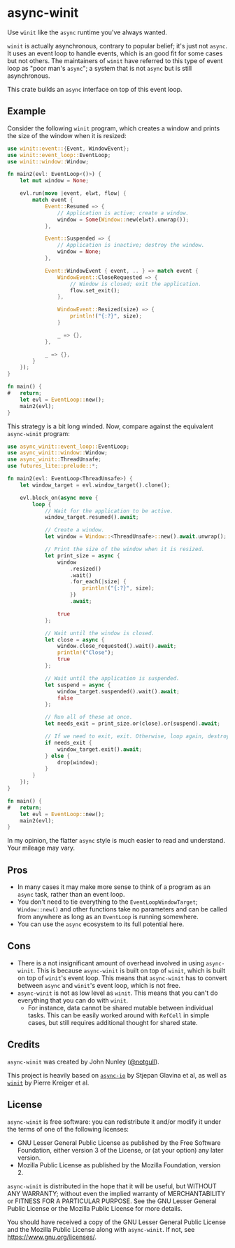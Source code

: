 # async-winit

Use `winit` like the `async` runtime you've always wanted.

`winit` is actually asynchronous, contrary to popular belief; it's just not `async`. It uses an event loop to handle events, which is an good fit for some cases but not others. The maintainers of `winit` have referred to this type of event loop as "poor man's `async`"; a system that is not `async` but is still asynchronous.

This crate builds an `async` interface on top of this event loop.

## Example

Consider the following `winit` program, which creates a window and prints the size of the window when it is resized:

```rust
use winit::event::{Event, WindowEvent};
use winit::event_loop::EventLoop;
use winit::window::Window;

fn main2(evl: EventLoop<()>) {
    let mut window = None;

    evl.run(move |event, elwt, flow| {
        match event {
            Event::Resumed => {
                // Application is active; create a window.
                window = Some(Window::new(elwt).unwrap());
            },

            Event::Suspended => {
                // Application is inactive; destroy the window.
                window = None;
            },

            Event::WindowEvent { event, .. } => match event {
                WindowEvent::CloseRequested => {
                    // Window is closed; exit the application.
                    flow.set_exit();
                },

                WindowEvent::Resized(size) => {
                    println!("{:?}", size);
                }

                _ => {},
            },

            _ => {},
        }
    });
}

fn main() {
#   return;
    let evl = EventLoop::new();
    main2(evl);
}
```

This strategy is a bit long winded. Now, compare against the equivalent `async-winit` program:

```rust
use async_winit::event_loop::EventLoop;
use async_winit::window::Window;
use async_winit::ThreadUnsafe;
use futures_lite::prelude::*;

fn main2(evl: EventLoop<ThreadUnsafe>) {
    let window_target = evl.window_target().clone();

    evl.block_on(async move {
        loop {
            // Wait for the application to be active.
            window_target.resumed().await;

            // Create a window.
            let window = Window::<ThreadUnsafe>::new().await.unwrap();

            // Print the size of the window when it is resized.
            let print_size = async {
                window
                    .resized()
                    .wait()
                    .for_each(|size| {
                        println!("{:?}", size);
                    })
                    .await;

                true
            };

            // Wait until the window is closed.
            let close = async {
                window.close_requested().wait().await;
                println!("Close");
                true
            };

            // Wait until the application is suspended.
            let suspend = async {
                window_target.suspended().wait().await;
                false
            };

            // Run all of these at once.
            let needs_exit = print_size.or(close).or(suspend).await;

            // If we need to exit, exit. Otherwise, loop again, destroying the window.
            if needs_exit {
                window_target.exit().await;
            } else {
                drop(window);
            }
        }
    });
}

fn main() {
#   return;
    let evl = EventLoop::new();
    main2(evl);
}
```

In my opinion, the flatter `async` style is much easier to read and understand. Your mileage may vary.

## Pros

- In many cases it may make more sense to think of a program as an `async` task, rather than an event loop.
- You don't need to tie everything to the `EventLoopWindowTarget`; `Window::new()` and other functions take no parameters and can be called from anywhere as long as an `EventLoop` is running somewhere.
- You can use the `async` ecosystem to its full potential here.

## Cons

- There is a not insignificant amount of overhead involved in using `async-winit`. This is because `async-winit` is built on top of `winit`, which is built on top of `winit`'s event loop. This means that `async-winit` has to convert between `async` and `winit`'s event loop, which is not free.
- `async-winit` is not as low level as `winit`. This means that you can't do everything that you can do with `winit`.
  - For instance, data cannot be shared mutable between individual tasks. This can be easily worked around with `RefCell` in simple cases, but still requires additional thought for shared state.

## Credits

`async-winit` was created by John Nunley ([@notgull](https://sr.ht/~notgull)).

This project is heavily based on [`async-io`] by Stjepan Glavina et al, as well as [`winit`] by Pierre Kreiger et al.

[`async-io`]: https://crates.io/crates/async-io
[`winit`]: https://crates.io/crates/winit

## License 

`async-winit` is free software: you can redistribute it and/or modify it under the terms of one of the following licenses:

* GNU Lesser General Public License as published by the Free Software Foundation, either version 3 of the License, or (at your option) any later version.
* Mozilla Public License as published by the Mozilla Foundation, version 2. 

`async-winit` is distributed in the hope that it will be useful, but WITHOUT ANY WARRANTY; without even the implied warranty of MERCHANTABILITY or FITNESS FOR A PARTICULAR PURPOSE. See the GNU Lesser General Public License or the Mozilla Public License for more details.

You should have received a copy of the GNU Lesser General Public License and the Mozilla Public License along with `async-winit`. If not, see <https://www.gnu.org/licenses/>. 
